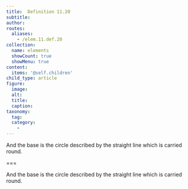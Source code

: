 ```yaml
---
title:  Definition 11.20
subtitle: 
author:
routes:
  aliases:
    - /elem.11.def.20
collection:
  name: elements
  showCount: true
  showMenu: true
content:
  items: '@self.children'
child_type: article
figure:
  image:
  alt:
  title:
  caption:
taxonomy:
  tag:
  category:
    - 
---
```


<p>And the <hi rend="bold">base</hi> is the circle described by the straight line which is carried round.</p>

===

<p>And the <span class="bold">base</span> is the circle described by the straight line which is carried round.</p>
